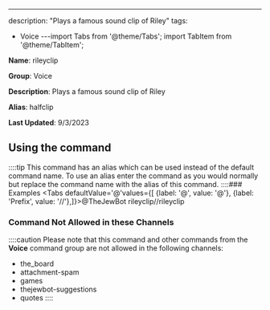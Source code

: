 ---
description: "Plays a famous sound clip of Riley"
tags:
  - Voice
---import Tabs from '@theme/Tabs';
import TabItem from '@theme/TabItem';

**Name**: rileyclip

**Group**: Voice

**Description**: Plays a famous sound clip of Riley

**Alias**: halfclip

**Last Updated**: 9/3/2023

## Using the command



::::tip
This command has an alias which can be used instead of the default command name. To use an alias enter the command as you would normally but replace the command name with the alias of this command.
::::### Examples
<Tabs defaultValue='@'values={[ {label: '@', value: '@'}, {label: 'Prefix', value: '//'},]}><TabItem value='@'>@TheJewBot rileyclip</TabItem><TabItem value='//'>//rileyclip</TabItem></Tabs>

### Command Not Allowed in these Channels
::::caution Please note that this command and other commands from the **Voice** command group are not allowed in the following channels:
- the_board
- attachment-spam
- games
- thejewbot-suggestions
- quotes
::::